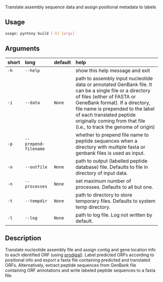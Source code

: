 Translate assembly sequence data and assign positional metadata to labels

## Usage

```bash
usage: pynteny build [-h] [args] 

```
## Arguments

|short|long|default|help|
| :--- | :--- | :--- | :--- |
|`-h`|`--help`||show this help message and exit|
|`-i`|`--data`|`None`|path to assembly input nucleotide data or annotated GenBank file.  It can be a single file or a directory of files (either of FASTA or GeneBank format).  If a directory, file name is prepended to the label of each translated peptide  originally coming from that file (i.e., to track the genome of origin)|
|`-p`|`--prepend-filename`||whether to prepend file name to peptide sequences when a directory with multiple fasta or genbank files is used as input.|
|`-o`|`--outfile`|`None`|path to output (labelled peptide database) file. Defaults to  file in directory of input data.|
|`-n`|`--processes`|`None`|set maximum number of processes. Defaults to all but one.|
|`-t`|`--tempdir`|`None`|path to directory to store temporary files. Defaults to system temp directory.|
|`-l`|`--log`|`None`|path to log file. Log not written by default.|


## Description

Translate nucleotide assembly file and assign contig and gene location info 
to each identified ORF (using [prodigal](https://github.com/hyattpd/Prodigal)). Label predicted ORFs according to 
positional info and export a fasta file containing predicted and translated ORFs. 
Alternatively, extract peptide sequences from GenBank file containing ORF annotations 
and write labeled peptide sequences to a fasta file.